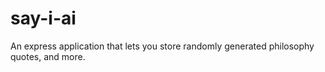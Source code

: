 # say-i-ai
An express application that lets you store randomly generated philosophy quotes, and more.
